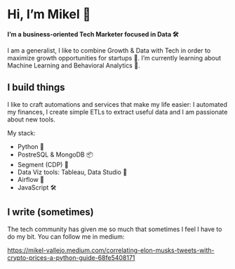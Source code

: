 #  Hi, I’m Mikel 👋

**I’m a business-oriented Tech Marketer focused in Data 🛠**

I am a generalist, I like to combine Growth & Data with Tech in order to maximize growth opportunities for startups 🚀.
I’m currently learning about Machine Learning and Behavioral Analytics 🧠.

## I build things

I like to craft automations and services that make my life easier: I automated my finances, I create simple ETLs to extract useful data and I am passionate about new tools.

My stack:
* Python 🐍 
* PostreSQL & MongoDB 📦
* Segment (CDP) 🧠
* Data Viz tools: Tableau, Data Studio 👀
* Airflow 🚀
* JavaScript 🛠

## I write (sometimes)

The tech community has given me so much that sometimes I feel I have to do my bit. You can follow me in medium:

https://mikel-vallejo.medium.com/correlating-elon-musks-tweets-with-crypto-prices-a-python-guide-68fe5408171

<!---
mikelvallejo/mikelvallejo is a ✨ special ✨ repository because its `README.md` (this file) appears on your GitHub profile.
You can click the Preview link to take a look at your changes.
--->
